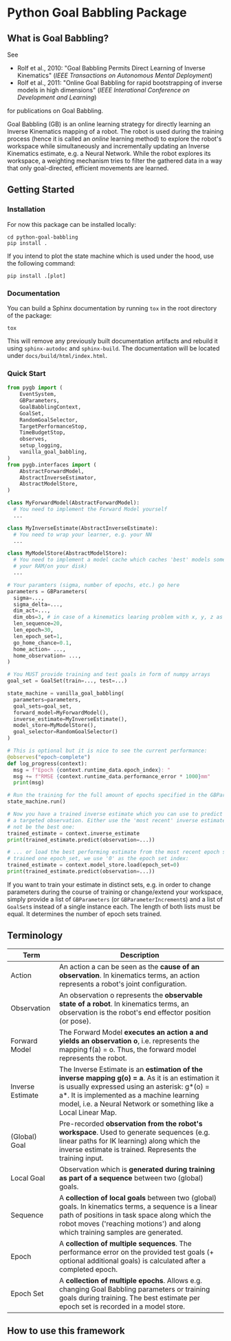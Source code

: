 # Python Goal Babbling Package

## What is Goal Babbling?

See

* Rolf et al., 2010: "Goal Babbling Permits Direct Learning of Inverse Kinematics" (*IEEE  Transactions on Autonomous Mental Deployment*)
* Rolf et al., 2011: "Online Goal Babbling for rapid bootstrapping of inverse models in high dimensions" (*IEEE Interational Conference on Development and Learning*)

for publications on Goal Babbling.

Goal Babbling (GB) is an online learning strategy for directly learning an Inverse Kinematics mapping of a robot. The robot is used during the training process (hence it is called an *online* learning method) to explore the robot's workspace while simultaneously and incrementally updating an Inverse Kinematics estimate, e.g. a Neural Network. While the robot explores its workspace, a weighting mechanism tries to filter the gathered data in a way that only goal-directed, efficient movements are learned.

## Getting Started

### Installation

For now this package can be installed locally:

```shell
cd python-goal-babbling
pip install .
```

If you intend to plot the state machine which is used under the hood, use the following command:
```shell
pip install .[plot]
```

### Documentation

You can build a Sphinx documentation by running `tox` in the root directory of the package:

```shell
tox
```

This will remove any previously built documentation artifacts and rebuild it using `sphinx-autodoc` and `sphinx-build`.
The documentation will be located under `docs/build/html/index.html`.

### Quick Start

```Python
from pygb import (
    EventSystem,
    GBParameters,
    GoalBabblingContext,
    GoalSet,
    RandomGoalSelector,
    TargetPerformanceStop,
    TimeBudgetStop,
    observes,
    setup_logging,
    vanilla_goal_babbling,
)
from pygb.interfaces import (
    AbstractForwardModel,
    AbstractInverseEstimator,
    AbstractModelStore,
)

class MyForwardModel(AbstractForwardModel):
  # You need to implement the Forward Model yourself
  ...

class MyInverseEstimate(AbstractInverseEstimate):
  # You need to wrap your learner, e.g. your NN
  ...

class MyModelStore(AbstractModelStore):
  # You need to implement a model cache which caches 'best' models somewhere (e.g. in 
  # your RAM/on your disk)
  ...

# Your paramters (sigma, number of epochs, etc.) go here
parameters = GBParameters(
  sigma=..., 
  sigma_delta=...,
  dim_act=...,
  dim_obs=3, # in case of a kinematics learing problem with x, y, z as the observation
  len_sequence=20,
  len_epoch=30,
  len_epoch_set=1,
  go_home_chance=0.1,
  home_action= ...,
  home_observation= ...,
)

# You MUST provide training and test goals in form of numpy arrays
goal_set = GoalSet(train=..., test=...)

state_machine = vanilla_goal_babbling(
  parameters=parameters,
  goal_sets=goal_set,
  forward_model=MyForwardModel(),
  inverse_estimate=MyInverseEstimate(),
  model_store=MyModelStore(),
  goal_selector=RandomGoalSelector()
)

# This is optional but it is nice to see the current performance:
@observes("epoch-complete")
def log_progress(context):
  msg = f"Epoch {context.runtime_data.epoch_index}: "
  msg += f"RMSE {context.runtime_data.performance_error * 1000}mm"
  print(msg)

# Run the training for the full amount of epochs specified in the GBParameters 
state_machine.run()

# Now you have a trained inverse estimate which you can use to predict actions to reach 
# a targeted observation. Either use the 'most recent' inverse estimate, which might 
# not be the best one:
trained_estimate = context.inverse_estimate
print(trained_estimate.predict(observation=...))

# ... or load the best performing estimate from the most recent epoch set. As we only
# trained one epoch_set, we use '0' as the epoch set index:
trained_estimate = context.model_store.load(epoch_set=0)
print(trained_estimate.predict(observation=...))
```

If you want to train your estimate in distinct sets, e.g. in order to change parameters during the course of training or change/extend your workspace, simply provide a list of `GBParameters` (or `GBParameterIncrement`s) and a list of `GoalSet`s instead of a single instance each. The length of both lists must be equal. It determines the number of epoch sets trained.

## Terminology

| Term             | Description                                                                                                                                                                                                                                                         |
| ---------------- | ------------------------------------------------------------------------------------------------------------------------------------------------------------------------------------------------------------------------------------------------------------------- |
| Action           | An action a can be seen as the **cause of an observation**. In kinematics terms, an action represents a robot's joint configuration.                                                                                                                                |
| Observation      | An observation o represents the **observable state of a robot**. In kinematics terms, an observation is the robot's end effector position (or pose).                                                                                                                |
| Forward Model    | The Forward Model **executes an action a and yields an observation o**, i.e. represents the mapping f(a) = o. Thus, the forward model represents the robot.                                                                                                         |
| Inverse Estimate | The Inverse Estimate is an **estimation of the inverse mapping g(o) = a**. As it is an estimation it is usually expressed using an asterisk: g*(o) = a*. It is implemented as a machine learning model, i.e. a Neural Network or something like a Local Linear Map. |
| (Global) Goal    | Pre-recorded **observation from the robot's workspace**. Used to generate sequences (e.g. linear paths for IK learning) along which the inverse estimate is trained. Represents the training input.                                                                 |
| Local Goal       | Observation which is **generated during training as part of a sequence** between two (global) goals.                                                                                                                                                                |
| Sequence         | A **collection of local goals** between two (global) goals. In kinematics terms, a sequence is a linear path of positions in task space along which the robot moves ('reaching motions') and along which training samples are generated.                            |
| Epoch            | A **collection of multiple sequences**. The performance error on the provided test goals (+ optional additional goals) is calculated after a completed epoch.                                                                                                       |
| Epoch Set        | A **collection of multiple epochs**. Allows e.g. changing Goal Babbling parameters or training goals during training. The best estimate per epoch set is recorded in a model store.                                                                                 |

## How to use this framework

